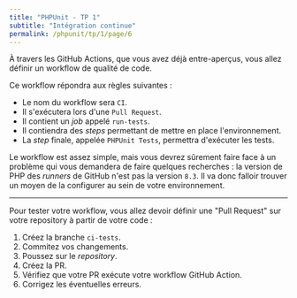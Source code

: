 ```yaml
---
title: "PHPUnit - TP 1"
subtitle: "Intégration continue"
permalink: /phpunit/tp/1/page/6
---
```


À travers les GitHub Actions, que vous avez déjà entre-aperçus, vous allez définir un workflow de qualité de code.

Ce workflow répondra aux règles suivantes :
* Le nom du workflow sera `CI`.
* Il s'exécutera lors d'une `Pull Request`.
* Il contient un *job* appelé `run-tests`.
* Il contiendra des *steps* permettant de mettre en place l'environnement.
* La *step* finale, appelée `PHPUnit Tests`, permettra d'exécuter les tests.

Le workflow est assez simple, mais vous devrez sûrement faire face à un problème qui vous demandera de faire quelques
recherches : la version de PHP des *runners* de GitHub n'est pas la version `8.3`. Il va donc falloir trouver un moyen
de la configurer au sein de votre environnement.

-----

Pour tester votre workflow, vous allez devoir définir une "Pull Request" sur votre repository à partir de votre code :
1. Créez la branche `ci-tests`.
2. Commitez vos changements.
3. Poussez sur le *repository*.
4. Créez la PR.
5. Vérifiez que votre PR exécute votre workflow GitHub Action.
6. Corrigez les éventuelles erreurs.
